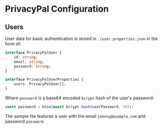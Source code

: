# PrivacyPal Configuration

## Users

User data for basic authentication is stored in `./user.properties.json` in the form of:

```typescript
interface PrivacyPalUser {
    id: string;
    email: string;
    password: string;
}

interface PrivacyPalUserProperties {
    users: PrivacyPalUser[];
}
```

Where `password` is a base64 encoded `bcrypt` hash of the user's password:

```typescript
const password = btoa(await bcrypt.hash(userPassword, 10));
```

The sample file features a user with the email `johnny@example.com` and password `password`.
